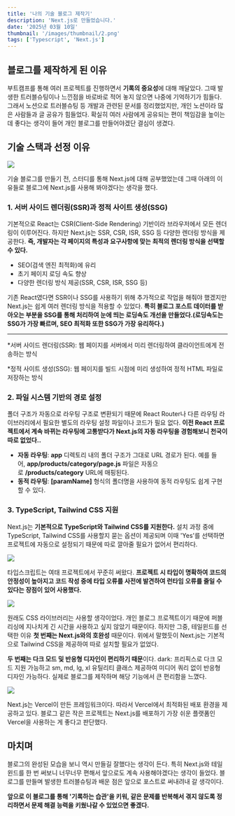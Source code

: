 ```yaml
---
title: '나의 기술 블로그 제작기'
description: 'Next.js로 만들었습니다.'
date: '2025년 03월 10일'
thumbnail: '/images/thumbnail/2.png'
tags: ['Typescript', 'Next.js']
---
```


## 블로그를 제작하게 된 이유

부트캠프를 통해 여러 프로젝트를 진행하면서 **기록의 중요성**에 대해 깨달았다. 그때 발생한 트러블슈팅이나 느낀점을 바로바로 적어 놓지 않으면 나중에 기억하기가 힘들다. 그래서 노션으로 트러블슈팅 등 개발과 관련된 문서를 정리했었지만, 개인 노션이라 많은 사람들과 글 공유가 힘들었다. 확실히 여러 사람에게 공유되는 편이 책임감을 높이는데 좋다는 생각이 들어 개인 블로그를 만들어야겠단 결심이 생겼다.

## 기술 스택과 선정 이유

<img src="https://img.shields.io/badge/Next.js-000000.svg?style=for-the-badge&logo=Next.js&logoColor=white">

기술 블로그를 만들기 전, 스터디를 통해 Next.js에 대해 공부했었는데 그때 아래의 이유들로 블로그에 Next.js를 사용해 봐야겠다는 생각을 했다.

### 1. 서버 사이드 렌더링(SSR)과 정적 사이트 생성(SSG)

기본적으로 React는 CSR(Client-Side Rendering) 기반이라 브라우저에서 모든 렌더링이 이루어진다. 하지만 Next.js는 SSR, CSR, ISR, SSG 등 다양한 렌더링 방식을 제공한다. **즉, 개발자는 각 페이지의 특성과 요구사항에 맞는 최적의 렌더링 방식을 선택할 수 있다.**

- SEO(검색 엔진 최적화)에 유리
- 초기 페이지 로딩 속도 향상
- 다양한 렌더링 방식 제공(SSR, CSR, ISR, SSG 등)

기존 React였다면 SSR이나 SSG를 사용하기 위해 추가적으로 작업을 해줘야 했겠지만 Next.js는 쉽게 여러 렌더링 방식을 적용할 수 있었다. **특히 블로그 포스트 데이터를 받아오는 부분을 SSG를 통해 처리하여 눈에 띄는 로딩속도 개선을 만들었다.(로딩속도는 SSG가 가장 빠르며, SEO 최적화 또한 SSG가 가장 유리하다.)**

---

\*서버 사이드 렌더링(SSR): 웹 페이지를 서버에서 미리 렌더링하여 클라이언트에게 전송하는 방식

\*정적 사이트 생성(SSG): 웹 페이지를 빌드 시점에 미리 생성하여 정적 HTML 파일로 저장하는 방식

### 2. 파일 시스템 기반의 경로 설정

폴더 구조가 자동으로 라우팅 구조로 변환되기 때문에 React Router나 다른 라우팅 라이브러리에서 필요한 별도의 라우팅 설정 파일이나 코드가 필요 없다.
**이전 React 프로젝트에서 계속 바뀌는 라우팅에 고통받다가 Next.js의 자동 라우팅을 경험해보니 천국이 따로 없었다..**

- **자동 라우팅**: **app** 디렉토리 내의 폴더 구조가 그대로 URL 경로가 된다. 예를 들어, **app/products/category/page.js** 파일은 자동으로 **/products/category** URL에 매핑된다.
- **동적 라우팅**: **[paramName]** 형식의 폴더명을 사용하여 동적 라우팅도 쉽게 구현할 수 있다.

### 3. TypeScript, Tailwind CSS 지원

Next.js는 **기본적으로 TypeScript와 Tailwind CSS를 지원한다.** 설치 과정 중에 TypeScript, Tailwind CSS를 사용할지 묻는 옵션이 제공되며 이때 'Yes'를 선택하면 프로젝트에 자동으로 설정되기 때문에 따로 깔아줄 필요가 없어서 편리하다.

<img src="https://img.shields.io/badge/TypeScript-3178C6.svg?style=for-the-badge&logo=TypeScript&logoColor=black">

타입스크립트는 여태 프로젝트에서 꾸준히 써왔다. **프로젝트 시 타입이 명확하여 코드의 안정성이 높아지고 코드 작성 중에 타입 오류를 사전에 발견하여 런타임 오류를 줄일 수 있다는 장점이 있어 사용했다.**

<img src="https://img.shields.io/badge/TailwindCSS-06B6D4?&style=for-the-badge&logo=TailwindCSS&logoColor=white">

원래도 CSS 라이브러리는 사용할 생각이었다. 개인 블로그 프로젝트이기 때문에 퍼블리싱에 지나치게 긴 시간을 사용하고 싶지 않았기 때문이다. 하지만 그중, 테일윈드를 선택한 이유 **첫 번째는 Next.js와의 호완성** 때문이다. 위에서 말했듯이 Next.js는 기본적으로 Tailwind CSS을 제공하여 따로 설치할 필요가 없었다.

**두 번째는 다크 모드 및 반응형 디자인이 편리하기 때문**이다. dark: 프리픽스로 다크 모드 지원 가능하고 sm, md, lg, xl 유틸리티 클래스 제공하여 미디어 쿼리 없이 반응형 디자인 가능하다. 실제로 블로그를 제작하며 해당 기능에서 큰 편리함을 느꼈다.

<img src="https://img.shields.io/badge/Vercel-000000.svg?style=for-the-badge&logo=Vercel&logoColor=white">

Next.js는 Vercel이 만든 프레임워크이다. 따라서 Vercel에서 최적화된 배포 환경을 제공하고 있다. 블로그 같은 작은 프로젝트는 Next.js를 배포하기 가장 쉬운 플랫폼인 Vercel을 사용하는 게 좋다고 판단했다.

## 마치며

블로그의 완성된 모습을 보니 역시 만들길 잘했다는 생각이 든다. 특히 Next.js와 테일윈드를 한 번 써보니 너무너무 편해서 앞으로도 계속 사용해야겠다는 생각이 들었다. 블로그를 만들며 발생한 트러블슈팅과 배운 점은 앞으로 포스트로 써내려내 갈 생각이다.

**앞으로 이 블로그를 통해 '기록하는 습관'을 키워, 같은 문제를 반복해서 겪지 않도록 정리하면서 문제 해결 능력을 키웠나갈 수 있었으면 좋겠다.**
